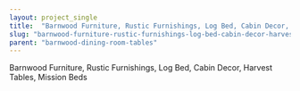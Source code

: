 ```yaml
---
layout: project_single
title:  "Barnwood Furniture, Rustic Furnishings, Log Bed, Cabin Decor, Harvest Tables, Mission Beds"
slug: "barnwood-furniture-rustic-furnishings-log-bed-cabin-decor-harvest-tables-mission-beds"
parent: "barnwood-dining-room-tables"
---
```

Barnwood Furniture, Rustic Furnishings, Log Bed, Cabin Decor, Harvest Tables, Mission Beds